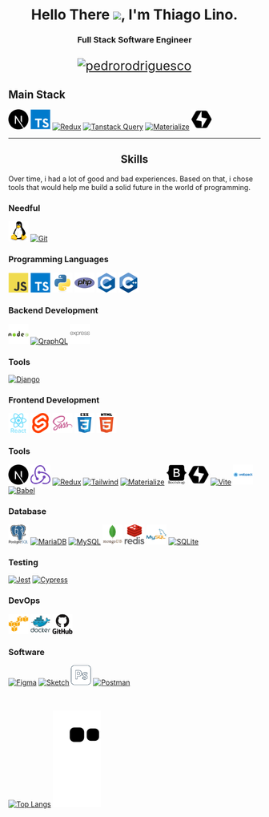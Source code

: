 <h1 align="center">Hello There <img src="https://user-images.githubusercontent.com/18350557/176309783-0785949b-9127-417c-8b55-ab5a4333674e.gif"/>, I'm Thiago Lino.</h1>
<h3 align="center">Full Stack Software Engineer</h3>
<p align="center" style="font-size: 25px">
    <a href="https://www.linkedin.com/in/thiago-lino-gomes-5812581bb/" target="blank"><img align="center" src="https://raw.githubusercontent.com/rahuldkjain/github-profile-readme-generator/master/src/images/icons/Social/linked-in-alt.svg" alt="pedrorodriguesco" height="30" width="40" /></a>
</p>


<h2 align="left">Main Stack</h2>
<a href="https://nextjs.org/"><img src="https://raw.githubusercontent.com/devicons/devicon/master/icons/nextjs/nextjs-original.svg" alt="NextJS" height="40" width="40" /></a>
<a href="https://www.typescriptlang.org/"><img src="https://raw.githubusercontent.com/devicons/devicon/master/icons/typescript/typescript-original.svg" alt="TypeScript" height="40" width="40" /></a>
<a href="https://redux.js.org/"><img src="https://cdn.svgporn.com/logos/redux.svg" alt="Redux" height="40" width="40" /></a>
<a href="https://tanstack.com/query"><img src="https://cdn.svgporn.com/logos/react-query-icon.svg" alt="Tanstack Query" height="40" width="40" /></a>
<a href="https://tailwindcss.com/"><img src="https://cdn.svgporn.com/logos/tailwindcss-icon.svg" alt="Materialize" height="40" width="40" /></a>
 <a href="https://chakra-ui.com/"><img src="https://raw.githubusercontent.com/simple-icons/simple-icons/develop/icons/chakraui.svg" alt="ChakraUI" height="40" width="40" /></a>
<hr />


<h2 align="center">Skills</h2>
Over time, i had a lot of good and bad experiences. Based on that, i chose tools that would help me build a solid future in the world of programming.


<h3 align="left">Needful</h3>
<a href=""><img src="https://raw.githubusercontent.com/devicons/devicon/master/icons/linux/linux-original.svg" alt="Linux" height="40" width="40" /></a>
<a href=""><img src="https://www.vectorlogo.zone/logos/git-scm/git-scm-icon.svg" alt="Git" height="40" width="40" /></a>


<h3 align="left">Programming Languages</h3>
<a href="https://www.javascript.com/"><img src="https://raw.githubusercontent.com/devicons/devicon/master/icons/javascript/javascript-original.svg" alt="JavaScript" height="40" width="40" /></a>
<a href="https://www.typescriptlang.org/"><img src="https://raw.githubusercontent.com/devicons/devicon/master/icons/typescript/typescript-original.svg" alt="TypeScript" height="40" width="40" /></a>
<a href="https://www.python.org/"><img src="https://raw.githubusercontent.com/devicons/devicon/master/icons/python/python-original.svg" alt="Python" height="40" width="40" /></a>
<a href="https://www.php.net/"><img src="https://raw.githubusercontent.com/devicons/devicon/master/icons/php/php-original.svg" alt="Go" height="40" width="40" /></a>
<a href="https://www.wikiwand.com/en/The_C_Programming_Language"><img src="https://raw.githubusercontent.com/devicons/devicon/master/icons/c/c-original.svg" alt="C" height="40" width="40" /></a>
<a href="https://www.wikiwand.com/en/C%2B%2B"><img src="https://raw.githubusercontent.com/devicons/devicon/master/icons/cplusplus/cplusplus-original.svg" alt="C++" height="40" width="40" /></a>


<h3 align="left">Backend Development</h3>
<a href="https://nodejs.org/en/"><img src="https://raw.githubusercontent.com/devicons/devicon/master/icons/nodejs/nodejs-original-wordmark.svg" alt="NodeJS" height="40" width="40" /></a>
<a href="https://graphql.org/"><img src="https://www.vectorlogo.zone/logos/graphql/graphql-icon.svg" alt="QraphQL" height="40" width="40" /></a>
<a href="https://expressjs.com/"><img src="https://raw.githubusercontent.com/devicons/devicon/master/icons/express/express-original-wordmark.svg" alt="Express" height="40" width="40" /></a>


<h3 align="left">Tools</h3>
    <a href="https://www.djangoproject.com/"><img src="https://cdn.svgporn.com/logos/django-icon.svg" alt="Django" height="40" width="40" /></a>


<h3 align="left">Frontend Development</h3>
<a href="https://reactjs.org/"><img src="https://raw.githubusercontent.com/devicons/devicon/master/icons/react/react-original-wordmark.svg" alt="React" height="40" width="40" /></a>
<a href="https://svelte.dev/"><img src="https://raw.githubusercontent.com/devicons/devicon/master/icons/svelte/svelte-original.svg" alt="Svelte" height="40" width="40" /></a>
<a href="https://sass-lang.com/"><img src="https://raw.githubusercontent.com/devicons/devicon/master/icons/sass/sass-original.svg" alt="Sass" height="40" width="40" /></a>
<a href="https://www.css3.info/"><img src="https://raw.githubusercontent.com/devicons/devicon/master/icons/css3/css3-original-wordmark.svg" alt="Css3" height="40" width="40" /></a>
<a href="https://html.com/html5/"><img src="https://raw.githubusercontent.com/devicons/devicon/master/icons/html5/html5-original-wordmark.svg" alt="Html5" height="40" width="40" /></a>


<h3 align="left">Tools</h3>
    <a href="https://nextjs.org/"><img src="https://raw.githubusercontent.com/devicons/devicon/master/icons/nextjs/nextjs-original.svg" alt="NextJS" height="40" width="40" /></a>
    <a href="https://redux.js.org/"><img src="https://raw.githubusercontent.com/devicons/devicon/master/icons/redux/redux-original.svg" alt="Redux" height="40" width="40" /></a>
<a href="https://tanstack.com/query"><img src="https://cdn.svgporn.com/logos/react-query-icon.svg" alt="Redux" height="40" width="40" /></a>
    <a href="https://tailwindcss.com/"><img src="https://cdn.svgporn.com/logos/tailwindcss-icon.svg" alt="Tailwind" height="40" width="40" /></a>
    <a href="https://materializecss.com/"><img src="https://raw.githubusercontent.com/prplx/svg-logos/5585531d45d294869c4eaab4d7cf2e9c167710a9/svg/materialize.svg" alt="Materialize" height="40" width="40" /></a>
    <a href="https://getbootstrap.com/"><img src="https://raw.githubusercontent.com/devicons/devicon/master/icons/bootstrap/bootstrap-plain-wordmark.svg" alt="Bootstrap" height="40" width="40" /></a>
    <a href="https://chakra-ui.com/"><img src="https://raw.githubusercontent.com/simple-icons/simple-icons/develop/icons/chakraui.svg" alt="ChakraUI" height="40" width="40" /></a>
    <a href="https://vitejs.dev/"><img src="https://cdn.svgporn.com/logos/vitejs.svg" alt="Vite" height="40" width="40" /></a>
    <a href="https://webpack.js.org/"><img src="https://raw.githubusercontent.com/devicons/devicon/d00d0969292a6569d45b06d3f350f463a0107b0d/icons/webpack/webpack-original-wordmark.svg" alt="Webpack" height="40" width="40" /></a>
    <a href="https://babeljs.io/"><img src="https://www.vectorlogo.zone/logos/babeljs/babeljs-icon.svg" alt="Babel" height="40" width="40" /></a>
    

<h3 align="left">Database</h3>
<a href="https://www.postgresql.org/"><img src="https://raw.githubusercontent.com/devicons/devicon/master/icons/postgresql/postgresql-original-wordmark.svg" alt="MongoDB" height="40" width="40" /></a>
<a href="https://mariadb.org/"><img src="https://www.vectorlogo.zone/logos/mariadb/mariadb-icon.svg" alt="MariaDB" height="40" width="40" /></a>
<a href="https://www.elastic.co/pt/what-is/elasticsearch"><img src="https://www.vectorlogo.zone/logos/elastic/elastic-icon.svg" alt="MySQL" height="40" width="40" /></a>
<a href="https://www.mongodb.com/"><img src="https://raw.githubusercontent.com/devicons/devicon/master/icons/mongodb/mongodb-original-wordmark.svg" alt="MongoDB" height="40" width="40" /></a>
<a href="https://redis.io/"><img src="https://raw.githubusercontent.com/devicons/devicon/master/icons/redis/redis-original-wordmark.svg" alt="Redis" height="40" width="40" /></a>
<a href="https://www.mysql.com/"><img src="https://raw.githubusercontent.com/devicons/devicon/master/icons/mysql/mysql-original-wordmark.svg" alt="MySQL" height="40" width="40" /></a>
<a href="https://www.mysql.com/"><img src="https://www.vectorlogo.zone/logos/sqlite/sqlite-icon.svg" alt="SQLite" height="40" width="40" /></a>


<h3 align="left">Testing</h3>
<a href="https://jestjs.io/"><img src="https://www.vectorlogo.zone/logos/jestjsio/jestjsio-icon.svg" alt="Jest" height="40" width="40" /></a>
<a href="https://www.cypress.io/"><img src="https://cdn.svgporn.com/logos/cypress.svg" alt="Cypress" height="40" width="40" /></a>

  
<h3 align="left">DevOps</h3>
<a href="https://aws.amazon.com/pt/console/"><img src="https://raw.githubusercontent.com/devicons/devicon/master/icons/amazonwebservices/amazonwebservices-original.svg" alt="AWS Console" height="40" width="40" /></a>
<a href="https://docker.com/"><img src="https://raw.githubusercontent.com/devicons/devicon/master/icons/docker/docker-original-wordmark.svg" alt="Docker" height="40" width="40" /></a>
<a href="https://github.com/"><img src="https://raw.githubusercontent.com/devicons/devicon/master/icons/github/github-original-wordmark.svg" alt="Github" height="40" width="40" /></a>
  

<h3 align="left">Software</h3>
<a href="https://figma.com/"><img src="https://www.vectorlogo.zone/logos/figma/figma-icon.svg" alt="Figma" height="40" width="40" /></a>
<a href="https://sketch.com/"><img src="https://www.vectorlogo.zone/logos/sketchapp/sketchapp-icon.svg" alt="Sketch" height="40" width="40" /></a>
<a href="https://www.adobe.com/products/photoshop.html"><img src="https://raw.githubusercontent.com/devicons/devicon/master/icons/photoshop/photoshop-line.svg" alt="Photoshop" height="40" width="40" /></a>
<a href="https://www.postman.com/"><img src="https://www.vectorlogo.zone/logos/getpostman/getpostman-icon.svg" alt="Postman" height="40" width="40" /></a>

<br></br>
[![Top Langs](https://github-readme-stats.vercel.app/api/top-langs/?username=Thiagolino8&layout=compact)](https://github.com/anuraghazra/github-readme-stats)
![Snake animation](https://github.com/rafaballerini/rafaballerini/blob/output/github-contribution-grid-snake.svg)
<!---
Thiagolino8/Thiagolino8 is a ✨ special ✨ repository because its `README.md` (this file) appears on your GitHub profile.
You can click the Preview link to take a look at your changes.
--->

